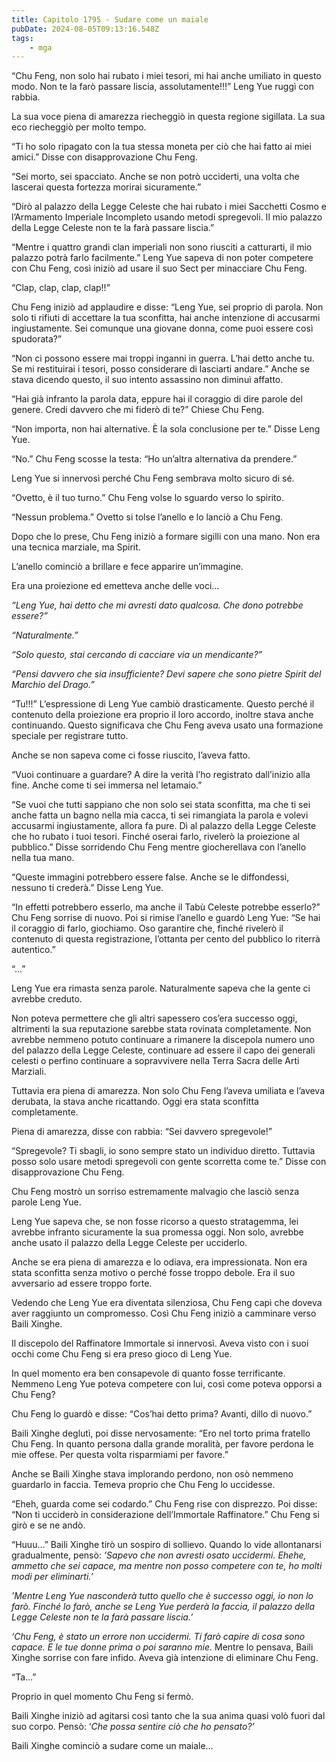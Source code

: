 ```yaml
---
title: Capitolo 1795 - Sudare come un maiale
pubDate: 2024-08-05T09:13:16.548Z
tags:
    - mga
---
```



“Chu Feng, non solo hai rubato i miei tesori, mi hai anche umiliato in questo modo. Non te la farò passare liscia, assolutamente!!!” Leng Yue ruggì con rabbia.


La sua voce piena di amarezza riecheggiò in questa regione sigillata. La sua eco riecheggiò per molto tempo.


“Ti ho solo ripagato con la tua stessa moneta per ciò che hai fatto ai miei amici.” Disse con disapprovazione Chu Feng.


“Sei morto, sei spacciato. Anche se non potrò ucciderti, una volta che lascerai questa fortezza morirai sicuramente.”


“Dirò al palazzo della Legge Celeste che hai rubato i miei Sacchetti Cosmo e l’Armamento Imperiale Incompleto usando metodi spregevoli. Il mio palazzo della Legge Celeste non te la farà passare liscia.”


“Mentre i quattro grandi clan imperiali non sono riusciti a catturarti, il mio palazzo potrà farlo facilmente.” Leng Yue sapeva di non poter competere con Chu Feng, così iniziò ad usare il suo Sect per minacciare Chu Feng.


“Clap, clap, clap, clap!!”


Chu Feng iniziò ad applaudire e disse: “Leng Yue, sei proprio di parola. Non solo ti rifiuti di accettare la tua sconfitta, hai anche intenzione di accusarmi ingiustamente. Sei comunque una giovane donna, come puoi essere così spudorata?”


“Non ci possono essere mai troppi inganni in guerra. L’hai detto anche tu. Se mi restituirai i tesori, posso considerare di lasciarti andare.” Anche se stava dicendo questo, il suo intento assassino non diminuì affatto.


“Hai già infranto la parola data, eppure hai il coraggio di dire parole del genere. Credi davvero che mi fiderò di te?” Chiese Chu Feng.

“Non importa, non hai alternative. È la sola conclusione per te.” Disse Leng Yue.


“No.” Chu Feng scosse la testa: “Ho un’altra alternativa da prendere.”


Leng Yue si innervosì perché Chu Feng sembrava molto sicuro di sé.


“Ovetto, è il tuo turno.” Chu Feng volse lo sguardo verso lo spirito.


“Nessun problema.” Ovetto si tolse l’anello e lo lanciò a Chu Feng.


Dopo che lo prese, Chu Feng iniziò a formare sigilli con una mano. Non era una tecnica marziale, ma Spirit.


L’anello cominciò a brillare e fece apparire un’immagine.


Era una proiezione ed emetteva anche delle voci…


<em>“Leng Yue, hai detto che mi avresti dato qualcosa. Che dono potrebbe essere?”


“Naturalmente.”


“Solo questo, stai cercando di cacciare via un mendicante?”


“Pensi davvero che sia insufficiente? Devi sapere che sono pietre Spirit del Marchio del Drago.” </em>


“Tu!!!” L’espressione di Leng Yue cambiò drasticamente. Questo perché il contenuto della proiezione era proprio il loro accordo, inoltre stava anche continuando. Questo significava che Chu Feng aveva usato una formazione speciale per registrare tutto.


Anche se non sapeva come ci fosse riuscito, l’aveva fatto.

“Vuoi continuare a guardare? A dire la verità l’ho registrato dall’inizio alla fine. Anche come ti sei immersa nel letamaio.”


“Se vuoi che tutti sappiano che non solo sei stata sconfitta, ma che ti sei anche fatta un bagno nella mia cacca, ti sei rimangiata la parola e volevi accusarmi ingiustamente, allora fa pure. Dì al palazzo della Legge Celeste che ho rubato i tuoi tesori. Finché oserai farlo, rivelerò la proiezione al pubblico.” Disse sorridendo Chu Feng mentre giocherellava con l’anello nella tua mano.


“Queste immagini potrebbero essere false. Anche se le diffondessi, nessuno ti crederà.” Disse Leng Yue.


“In effetti potrebbero esserlo, ma anche il Tabù Celeste potrebbe esserlo?” Chu Feng sorrise di nuovo. Poi si rimise l’anello e guardò Leng Yue: “Se hai il coraggio di farlo, giochiamo. Oso garantire che, finché rivelerò il contenuto di questa registrazione, l’ottanta per cento del pubblico lo riterrà autentico.”


“...”


Leng Yue era rimasta senza parole. Naturalmente sapeva che la gente ci avrebbe creduto.


Non poteva permettere che gli altri sapessero cos’era successo oggi, altrimenti la sua reputazione sarebbe stata rovinata completamente. Non avrebbe nemmeno potuto continuare a rimanere la discepola numero uno del palazzo della Legge Celeste, continuare ad essere il capo dei generali celesti o perfino continuare a sopravvivere nella Terra Sacra delle Arti Marziali.


Tuttavia era piena di amarezza. Non solo Chu Feng l’aveva umiliata e l’aveva derubata, la stava anche ricattando. Oggi era stata sconfitta completamente.


Piena di amarezza, disse con rabbia: “Sei davvero spregevole!”


“Spregevole? Ti sbagli, io sono sempre stato un individuo diretto. Tuttavia posso solo usare metodi spregevoli con gente scorretta come te.” Disse con disapprovazione Chu Feng.


Chu Feng mostrò un sorriso estremamente malvagio che lasciò senza parole Leng Yue.


Leng Yue sapeva che, se non fosse ricorso a questo stratagemma, lei avrebbe infranto sicuramente la sua promessa oggi. Non solo, avrebbe anche usato il palazzo della Legge Celeste per ucciderlo.


Anche se era piena di amarezza e lo odiava, era impressionata. Non era stata sconfitta senza motivo o perché fosse troppo debole. Era il suo avversario ad essere troppo forte.


Vedendo che Leng Yue era diventata silenziosa, Chu Feng capì che doveva aver raggiunto un compromesso. Così Chu Feng iniziò a camminare verso Baili Xinghe.


Il discepolo del Raffinatore Immortale si innervosì. Aveva visto con i suoi occhi come Chu Feng si era preso gioco di Leng Yue.


In quel momento era ben consapevole di quanto fosse terrificante. Nemmeno Leng Yue poteva competere con lui, così come poteva opporsi a Chu Feng?


Chu Feng lo guardò e disse: “Cos’hai detto prima? Avanti, dillo di nuovo.”


Baili Xinghe deglutì, poi disse nervosamente: “Ero nel torto prima fratello Chu Feng. In quanto persona dalla grande moralità, per favore perdona le mie offese. Per questa volta risparmiami per favore.”


Anche se Baili Xinghe stava implorando perdono, non osò nemmeno guardarlo in faccia. Temeva proprio che Chu Feng lo uccidesse.

“Eheh, guarda come sei codardo.” Chu Feng rise con disprezzo. Poi disse: “Non ti ucciderò in considerazione dell’Immortale Raffinatore.” Chu Feng si girò e se ne andò.


“Huuu…” Baili Xinghe tirò un sospiro di sollievo. Quando lo vide allontanarsi gradualmente, pensò: <em>’Sapevo che non avresti osato uccidermi. Ehehe, ammetto che sei capace, ma mentre non posso competere con te, ho molti modi per eliminarti.’</em>


<em>’Mentre Leng Yue nasconderà tutto quello che è successo oggi, io non lo farò. Finché lo farò, anche se Leng Yue perderà la faccia, il palazzo della Legge Celeste non te la farà passare liscia.’


‘Chu Feng, è stato un errore non uccidermi. Ti farò capire di cosa sono capace. E le tue donne prima o poi saranno mie.</em> Mentre lo pensava, Baili Xinghe sorrise con fare infido. Aveva già intenzione di eliminare Chu Feng.


“Ta…”


Proprio in quel momento Chu Feng si fermò.


Baili Xinghe iniziò ad agitarsi così tanto che la sua anima quasi volò fuori dal suo corpo. Pensò: ‘<em>Che possa sentire ciò che ho pensato?’</em>


Baili Xinghe cominciò a sudare come un maiale…



